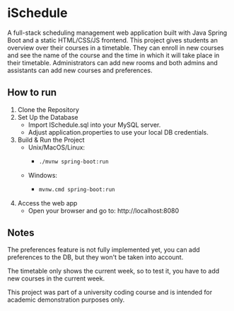 # iSchedule

A full-stack scheduling management web application built with Java Spring Boot and a static HTML/CSS/JS frontend.
This project gives students an overview over their courses in a timetable.
They can enroll in new courses and see the name of the course and the time in which it will take place in their timetable.
Administrators can add new rooms and both admins and assistants can add new courses and preferences.

## How to run

1. Clone the Repository
2. Set Up the Database
   - Import ISchedule.sql into your MySQL server.
   - Adjust application.properties to use your local DB credentials.
3. Build & Run the Project
   - Unix/MacOS/Linux:
     - ```bash
       ./mvnw spring-boot:run
       ```
   - Windows:
     - ```bash
       mvnw.cmd spring-boot:run
       ```
4. Access the web app
   - Open your browser and go to: http://localhost:8080

## Notes

The preferences feature is not fully implemented yet, you can add preferences to the DB, but they won't be taken into account.

The timetable only shows the current week, so to test it, you have to add new courses in the current week.

This project was part of a university coding course and is intended for academic demonstration purposes only.